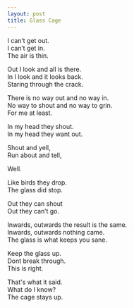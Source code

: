 ```yaml
---
layout: post
title: Glass Cage
---
```


I can’t get out. <br>
I can’t get in. <br>
The air is thin.

Out I look and all is there. <br>
In I look and it looks back. <br>
Staring through the crack.

There is no way out and no way in. <br>
No way to shout and no way to grin. <br>
For me at least.

In my head they shout. <br>
In my head they want out.

Shout and yell, <br>
Run about and tell,

Well.

Like birds they drop. <br>
The glass did stop.

Out they can shout <br>
Out they can’t go.

Inwards, outwards the result is the same. <br>
Inwards, outwards nothing came. <br>
The glass is what keeps you sane.

Keep the glass up. <br>
Dont break through. <br>
This is right.

That's what it said. <br>
What do I know? <br>
The cage stays up.
